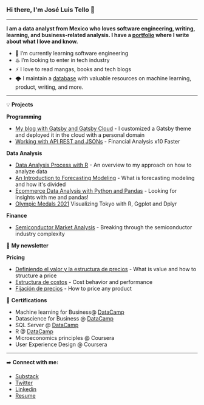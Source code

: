 ### Hi there, I'm José Luis Tello 👋 

---

**I am a data analyst from Mexico who loves software engineering, writing, learning, and business-related analysis. I have a [portfolio](https://joseluistello.github.io/) where I write about what I love and know.**

- 🌱 I’m currently learning software engineering
- ♨️ I’m looking to enter in tech industry
- ⚡ I love to read mangas, books and tech blogs
- 🌩️ I maintain a [database](https://www.notion.so/joseluistello/resources-3b96a11183d342b889c95e9bcb1e0c7f) with valuable resources on machine learning, product, writing, and more.

---

💡 **Projects**

**Programming**
- [My blog with Gatsby and Gatsby Cloud](https://joseluistello.live/) - I customized a Gatsby theme and deployed it in the cloud with a personal domain
- [Working with API REST and JSONs](https://joseluistello.github.io/python/2021/09/04/financial-api.html) - Financial Analysis x10 Faster

**Data Analysis** 

- [Data Analysis Process with R](https://joseluistello.github.io/r/2021/07/12/data-analysis-process.html) - An overview to my approach on how to analyze data 
- [An Introduction to Forecasting Modeling](https://joseluistello.github.io/r/2021/05/22/forecasting_mexico_GDPPC.html/) -  What is forecasting modeling and how it's divided
- [Ecommerce Data Analysis with Python and Pandas](https://joseluistello.github.io/python/2021/08/17/python-data-analysis.html) - Looking for insights with me and pandas!
- [Olympic Medals 2021](https://joseluistello.github.io/r/2021/08/09/datavisualization-medals-tokyo2021.html) Visualizing Tokyo with R, Ggplot and Dplyr


**Finance** 

- [Semiconductor Market Analysis](https://joseluistello.github.io/r/2021/06/28/semiconductors-part1.html) - Breaking through the semiconductor industry complexity 


📙 **My newsletter**

**Pricing**

- [Definiendo el valor y la estructura de precios](https://joseluistello.substack.com/p/valor-y-estructura-de-precios) - What is value and how to structure a price
- [Estructura de costos](https://joseluistello.substack.com/p/estructura-de-costos) - Cost behavior and performance 
- [Fijación de precios](https://joseluistello.substack.com/p/fijacin-de-precios) - How to price any product

📝 **Certifications**

* Machine learning for Business@ [DataCamp](https://www.datacamp.com/statement-of-accomplishment/course/fa94eaac8baff3b1f52c3da97afab7aec28a3086)
* Datascience for Business @ [DataCamp](https://www.datacamp.com/statement-of-accomplishment/course/84fb887d77564f69ca9ab75a1d2a61f8ed7b8e02)
* SQL Server @ [DataCamp](https://www.datacamp.com/statement-of-accomplishment/course/d4220a7a486a1662c9a2c942c64fbd6683b8cb22)
* R @ [DataCamp](https://www.datacamp.com/statement-of-accomplishment/course/1e3fbdb8de798fb4897bf2e97e9f53d59828086b)
* Microeconomics principles @ Coursera
* User Experience Design @ Coursera

---

➡️ **Connect with me:**

* [Substack ](https://joseluistello.substack.com/)
* [Twitter](https://twitter.com/jotaele_tello)
* [Linkedin](https://www.linkedin.com/in/joseluistello/)
* [Resume](https://www.notion.so/joseluistello/resume-908176d50910492f82bb0c2c50150406)






